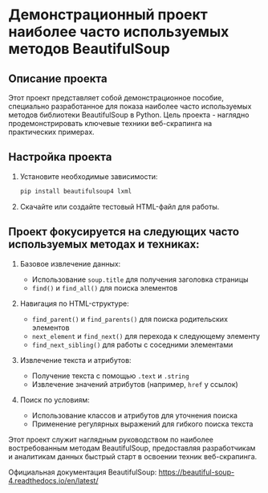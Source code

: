 # Демонстрационный проект наиболее часто используемых методов BeautifulSoup

## Описание проекта
Этот проект представляет собой демонстрационное пособие, специально разработанное для показа наиболее часто используемых
методов библиотеки BeautifulSoup в Python. Цель проекта - наглядно продемонстрировать ключевые техники веб-скрапинга на 
практических примерах.

## Настройка проекта

1. Установите необходимые зависимости:
    ```bash
    pip install beautifulsoup4 lxml
    ```
2. Скачайте или создайте тестовый HTML-файл для работы.


## Проект фокусируется на следующих часто используемых методах и техниках:

1. Базовое извлечение данных:
   - Использование `soup.title` для получения заголовка страницы
   - `find()` и `find_all()` для поиска элементов


2. Навигация по HTML-структуре:
   - `find_parent()` и `find_parents()` для поиска родительских элементов
   - `next_element` и `find_next()` для перехода к следующему элементу
   - `find_next_sibling()` для работы с соседними элементами

3. Извлечение текста и атрибутов:
   - Получение текста с помощью `.text` и `.string`
   - Извлечение значений атрибутов (например, `href` у ссылок)

4. Поиск по условиям:
   - Использование классов и атрибутов для уточнения поиска
   - Применение регулярных выражений для гибкого поиска текста

Этот проект служит наглядным руководством по наиболее востребованным методам BeautifulSoup, предоставляя разработчикам 
и аналитикам данных быстрый старт в освоении техник веб-скрапинга.

Официальная документация BeautifulSoup: https://beautiful-soup-4.readthedocs.io/en/latest/